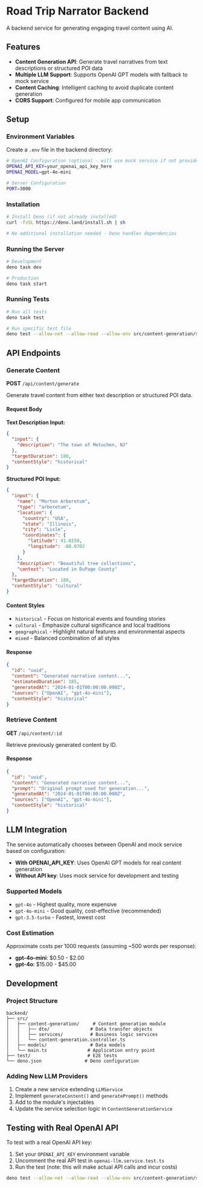 # Road Trip Narrator Backend

A backend service for generating engaging travel content using AI.

## Features

- **Content Generation API**: Generate travel narratives from text descriptions or structured POI data
- **Multiple LLM Support**: Supports OpenAI GPT models with fallback to mock service
- **Content Caching**: Intelligent caching to avoid duplicate content generation
- **CORS Support**: Configured for mobile app communication

## Setup

### Environment Variables

Create a `.env` file in the backend directory:

```bash
# OpenAI Configuration (optional - will use mock service if not provided)
OPENAI_API_KEY=your_openai_api_key_here
OPENAI_MODEL=gpt-4o-mini

# Server Configuration
PORT=3000
```

### Installation

```bash
# Install Deno (if not already installed)
curl -fsSL https://deno.land/install.sh | sh

# No additional installation needed - Deno handles dependencies
```

### Running the Server

```bash
# Development
deno task dev

# Production
deno task start
```

### Running Tests

```bash
# Run all tests
deno task test

# Run specific test file
deno test --allow-net --allow-read --allow-env src/content-generation/services/openai-llm.service.test.ts
```

## API Endpoints

### Generate Content

**POST** `/api/content/generate`

Generate travel content from either text description or structured POI data.

#### Request Body

**Text Description Input:**

```json
{
  "input": {
    "description": "The town of Metuchen, NJ"
  },
  "targetDuration": 180,
  "contentStyle": "historical"
}
```

**Structured POI Input:**

```json
{
  "input": {
    "name": "Morton Arboretum",
    "type": "arboretum",
    "location": {
      "country": "USA",
      "state": "Illinois",
      "city": "Lisle",
      "coordinates": {
        "latitude": 41.8158,
        "longitude": -88.0702
      }
    },
    "description": "Beautiful tree collections",
    "context": "Located in DuPage County"
  },
  "targetDuration": 180,
  "contentStyle": "cultural"
}
```

#### Content Styles

- `historical` - Focus on historical events and founding stories
- `cultural` - Emphasize cultural significance and local traditions
- `geographical` - Highlight natural features and environmental aspects
- `mixed` - Balanced combination of all styles

#### Response

```json
{
  "id": "uuid",
  "content": "Generated narrative content...",
  "estimatedDuration": 185,
  "generatedAt": "2024-01-01T00:00:00.000Z",
  "sources": ["OpenAI", "gpt-4o-mini"],
  "contentStyle": "historical"
}
```

### Retrieve Content

**GET** `/api/content/:id`

Retrieve previously generated content by ID.

#### Response

```json
{
  "id": "uuid",
  "content": "Generated narrative content...",
  "prompt": "Original prompt used for generation...",
  "generatedAt": "2024-01-01T00:00:00.000Z",
  "sources": ["OpenAI", "gpt-4o-mini"],
  "contentStyle": "historical"
}
```

## LLM Integration

The service automatically chooses between OpenAI and mock service based on configuration:

- **With OPENAI_API_KEY**: Uses OpenAI GPT models for real content generation
- **Without API key**: Uses mock service for development and testing

### Supported Models

- `gpt-4o` - Highest quality, more expensive
- `gpt-4o-mini` - Good quality, cost-effective (recommended)
- `gpt-3.5-turbo` - Fastest, lowest cost

### Cost Estimation

Approximate costs per 1000 requests (assuming ~500 words per response):

- **gpt-4o-mini**: $0.50 - $2.00
- **gpt-4o**: $15.00 - $45.00

## Development

### Project Structure

```
backend/
├── src/
│   ├── content-generation/     # Content generation module
│   │   ├── dto/               # Data transfer objects
│   │   ├── services/          # Business logic services
│   │   └── content-generation.controller.ts
│   ├── models/                # Data models
│   └── main.ts               # Application entry point
├── test/                     # E2E tests
└── deno.json                # Deno configuration
```

### Adding New LLM Providers

1. Create a new service extending `LLMService`
2. Implement `generateContent()` and `generatePrompt()` methods
3. Add to the module's injectables
4. Update the service selection logic in `ContentGenerationService`

## Testing with Real OpenAI API

To test with a real OpenAI API key:

1. Set your `OPENAI_API_KEY` environment variable
2. Uncomment the real API test in `openai-llm.service.test.ts`
3. Run the test (note: this will make actual API calls and incur costs)

```bash
deno test --allow-net --allow-read --allow-env src/content-generation/services/openai-llm.service.test.ts
```
